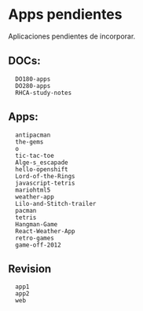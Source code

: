 # Apps pendientes
Aplicaciones pendientes de incorporar.

## DOCs:
```
  DO180-apps
  DO280-apps
  RHCA-study-notes
```

## Apps:
```
  antipacman
  the-gems
  o
  tic-tac-toe
  Alge-s_escapade
  hello-openshift
  Lord-of-the-Rings
  javascript-tetris
  mariohtml5
  weather-app
  Lilo-and-Stitch-trailer
  pacman
  tetris
  Hangman-Game
  React-Weather-App
  retro-games
  game-off-2012
```

## Revision
```
  app1
  app2
  web
```